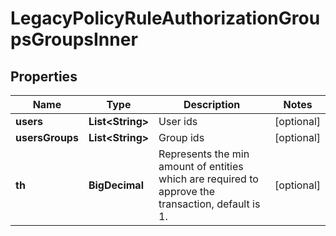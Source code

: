 

# LegacyPolicyRuleAuthorizationGroupsGroupsInner


## Properties

| Name | Type | Description | Notes |
|------------ | ------------- | ------------- | -------------|
|**users** | **List&lt;String&gt;** | User ids |  [optional] |
|**usersGroups** | **List&lt;String&gt;** | Group ids |  [optional] |
|**th** | **BigDecimal** | Represents the min amount of entities which are required to approve the transaction, default is 1. |  [optional] |



